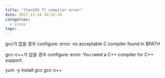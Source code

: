 ```yaml
---
title: "[CentOS 7] compiler error"
date: 2017-11-14 10:32:34
categories:
  - Linux
tags:
---
```

gcc가 없을 경우
configure: error: no acceptable C compiler found in $PATH

gcc-c++가 없을 경우
configure: error: You need a C++ compiler for C++ support.

yum -y install gcc gcc-c++